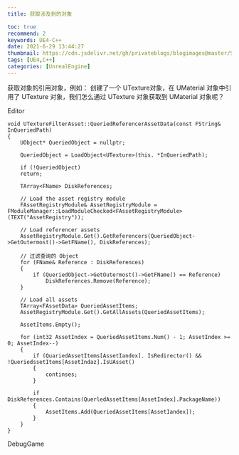 ```yaml
---
title: 获取涉及到的对象

toc: true
recommend: 2
keywords: UE4-C++
date: 2021-6-29 13:44:27
thumbnail: https://cdn.jsdelivr.net/gh/privateblogs/blogimages@master/Starry/1.jpg
tags: [UE4,C++]
categories: [UnrealEngine]
---
```


获取对象的引用对象，例如： 创建了一个 UTexture对象，在 UMaterial 对象中引用了 UTexture 对象，我们怎么通过 UTexture 对象获取到 UMaterial 对象呢？

<!-- more -->

Editor

	void UTextureFilterAsset::QueriedReferencerAssetData(const FString& InQueriedPath)
	{
	    UObject* QueriedObject = nullptr;
	
	    QueriedObject = LoadObject<UTexture>(this. *InQueriedPath);
	
	    if (!QueriedObject)
	    return;
	
	    TArray<FName> DiskReferences;
	
	    // Load the asset registry module
	    FAssetRegistryModule& AssetRegistryModule = FModuleManager::LoadModuleChecked<FAssetRegistryModule>(TEXT("AssetRegistry"));
	
	    // Load referencer assets
	    AssetRegistryModule.Get().GetReferencers(QueriedObject->GetOutermost()->GetFName(), DiskReferences);
	
	    // 过滤查询的 Object
	    for (FName& Reference : DiskReferences)
	    {
	        if (QueriedObject->GetOutermost()->GetFName() == Reference)
	            DiskReferences.Remove(Reference);
	    }
	
	    // Load all assets
	    TArray<FAssetData> QueriedAssetItems;
	    AssetRegistryModule.Get().GetAllAssets(QueriedAssetItems);
	
	    AssetItems.Empty();
	
	    for (int32 AssetIndex = QueriedAssetItems.Num() - 1; AssetIndex >= 0; AssetIndex--)
	    {
	        if (QuariedAssetItems[AssetIandex]. IsRedirector() && !QueriedssetItems[AssetIndaz].IsUAsset()
	        {
	            continses;
	        }
	
	        if DiskReferences.Contains(QuerledAssetItems[AssetIndex].PackageName))
	        {
	            AssetItems.Add(QueriedAssetItems[AssetIandex]);
	        }
	    }
	}


DebugGame